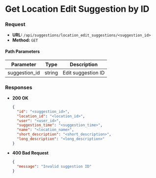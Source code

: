 # Get Location Edit Suggestion by ID

### Request

- **URL:** `/api/suggestions/location_edit_suggestions/<suggestion_id>`
- **Method:** `GET`

#### Path Parameters

| Parameter     | Type   | Description        |
| ------------- | ------ | ------------------ |
| suggestion_id | string | Edit suggestion ID |

### Responses

- **200 OK**

  ```json
  {
    "id": "<suggestion_id>",
    "location_id": "<location_id>",
    "user": "<user_id>",
    "suggestion_time": "<suggestion_time>",
    "name": "<location_name>",
    "short_description": "<short_description>",
    "long_description": "<long_description>"
  }
  ```

- **400 Bad Request**
  ```json
  {
    "message": "Invalid suggestion ID"
  }
  ```
